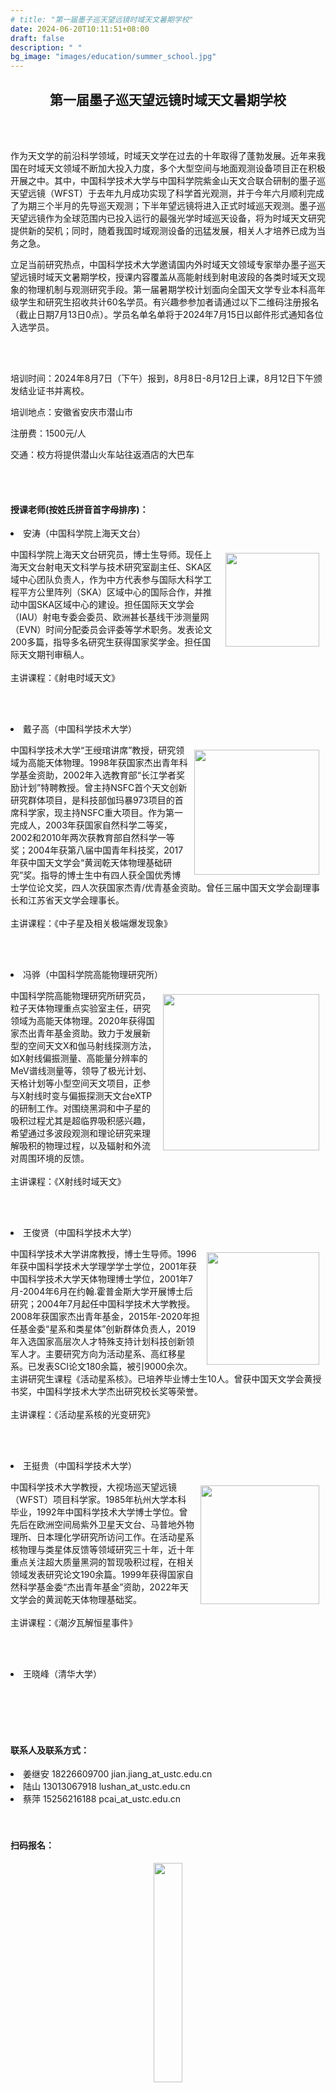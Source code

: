 ```yaml
---
# title: "第一届墨子巡天望远镜时域天文暑期学校"
date: 2024-06-20T10:11:51+08:00
draft: false
description: " "
bg_image: "images/education/summer_school.jpg"
---
```


## <center> 第一届墨子巡天望远镜时域天文暑期学校</center>

<br></br>

<p class="f12 indent" > 作为天文学的前沿科学领域，时域天文学在过去的十年取得了蓬勃发展。近年来我国在时域天文领域不断加大投入力度，多个大型空间与地面观测设备项目正在积极开展之中。其中，中国科学技术大学与中国科学院紫金山天文合联合研制的墨子巡天望远镜（WFST）于去年九月成功实现了科学首光观测，并于今年六月顺利完成了为期三个半月的先导巡天观测；下半年望远镜将进入正式时域巡天观测。墨子巡天望远镜作为全球范围内已投入运行的最强光学时域巡天设备，将为时域天文研究提供新的契机；同时，随着我国时域观测设备的迅猛发展，相关人才培养已成为当务之急。

立足当前研究热点，中国科学技术大学邀请国内外时域天文领域专家举办墨子巡天望远镜时域天文暑期学校，授课内容覆盖从高能射线到射电波段的各类时域天文现象的物理机制与观测研究手段。第一届暑期学校计划面向全国天文学专业本科高年级学生和研究生招收共计60名学员。有兴趣参参加者请通过以下二维码注册报名（截止日期7月13日0点）。学员名单名单将于2024年7月15日以邮件形式通知各位入选学员。</p>
<br></br>


<p class="f12">培训时间：2024年8月7日（下午）报到，8月8日-8月12日上课，8月12日下午颁发结业证书并离校。</p>

<p class="f12">培训地点：安徽省安庆市潜山市</p>

<p class="f12">注册费：1500元/人</p>


<p class="f12">交通：校方将提供潜山火车站往返酒店的大巴车</p>

<br></br>

#### 授课老师(按姓氏拼音首字母排序)：

<li> 安涛（中国科学院上海天文台） </li>

<p style="width:100%;">
    <img src="/images/education/teachers/at.png" align="right" width=150px hspace="10" vspace="8">
     <p class="f12 indent" > 中国科学院上海天文台研究员，博士生导师。现任上海天文台射电天文科学与技术研究室副主任、SKA区域中心团队负责人，作为中方代表参与国际大科学工程平方公里阵列（SKA）区域中心的国际合作，并推动中国SKA区域中心的建设。担任国际天文学会（IAU）射电专委会委员、欧洲甚长基线干涉测量网（EVN）时间分配委员会评委等学术职务。发表论文200多篇，指导多名研究生获得国家奖学金。担任国际天文期刊审稿人。
<br></br>
    主讲课程：《射电时域天文》
    </p>
</p>

<br></br>

<li> 戴子高（中国科学技术大学） </li>

<p style="width:100%;">
    <img src="/images/education/teachers/dzg.png" align="right" width=200px hspace="10" vspace="10">
    <p class="f12 indent" >中国科学技术大学“王绶琯讲席”教授，研究领域为高能天体物理。1998年获国家杰出青年科学基金资助，2002年入选教育部“长江学者奖励计划”特聘教授。曾主持NSFC首个天文创新研究群体项目，是科技部伽玛暴973项目的首席科学家，现主持NSFC重大项目。作为第一完成人，2003年获国家自然科学二等奖，2002和2010年两次获教育部自然科学一等奖；2004年获第八届中国青年科技奖，2017年获中国天文学会“黄润乾天体物理基础研究”奖。指导的博士生中有四人获全国优秀博士学位论文奖，四人次获国家杰青/优青基金资助。曾任三届中国天文学会副理事长和江苏省天文学会理事长。
<br></br>
    主讲课程：《中子星及相关极端爆发现象》
    </p>
</p>

<br></br>

<li> 冯骅（中国科学院高能物理研究所）</li>

<p style="width:100%;">
    <img src="/images/education/teachers/fy.png" align="right" width=250px hspace="10" vspace="8">
      <p class="f12 indent" > 中国科学院高能物理研究所研究员，粒子天体物理重点实验室主任，研究领域为高能天体物理。2020年获得国家杰出青年基金资助。致力于发展新型的空间天文X和伽马射线探测方法，如X射线偏振测量、高能量分辨率的MeV谱线测量等，领导了极光计划、天格计划等小型空间天文项目，正参与X射线时变与偏振探测天文台eXTP的研制工作。对围绕黑洞和中子星的吸积过程尤其是超临界吸积感兴趣，希望通过多波段观测和理论研究来理解吸积的物理过程，以及辐射和外流对周围环境的反馈。
<br></br>
   主讲课程：《X射线时域天文》
    </p>
</p>

<br></br>

<li> 王俊贤（中国科学技术大学）</li>

<p style="width:100%;">
    <img src="/images/education/teachers/wjx.png" align="right" width=180px hspace="10" vspace="8">
   <p class="f12 indent" >中国科学技术大学讲席教授，博士生导师。1996年获中国科学技术大学理学学士学位，2001年获中国科学技术大学天体物理博士学位，2001年7月-2004年6月在约翰.霍普金斯大学开展博士后研究；2004年7月起任中国科学技术大学教授。2008年获国家杰出青年基金，2015年-2020年担任基金委“星系和类星体”创新群体负责人，2019年入选国家高层次人才特殊支持计划科技创新领军人才。主要研究方向为活动星系、高红移星系。已发表SCI论文180余篇，被引9000余次。主讲研究生课程《活动星系核》。已培养毕业博士生10人。曾获中国天文学会黄授书奖，中国科学技术大学杰出研究校长奖等荣誉。
<br></br>
   主讲课程：《活动星系核的光变研究》
   </p>
</p>

<br></br>

<li> 王挺贵（中国科学技术大学）</li>

<p style="width:100%;">
    <img src="/images/education/teachers/wtg.png" align="right" width=190px hspace="10" vspace="8">
  <p class="f12 indent" >中国科学技术大学教授，大视场巡天望远镜（WFST）项目科学家。1985年杭州大学本科毕业，1992年中国科学技术大学博士学位。曾先后在欧洲空间局紫外卫星天文台、马普地外物理所、日本理化学研究所访问工作。在活动星系核物理与类星体反馈等领域研究三十年，近十年重点关注超大质量黑洞的暂现吸积过程，在相关领域发表研究论文190余篇。1999年获得国家自然科学基金委“杰出青年基金”资助，2022年天文学会的黄润乾天体物理基础奖。  
  <br></br>
    主讲课程：《潮汐瓦解恒星事件》
    </p>
</p>

<br></br>

<p></p>
<li> 王晓峰（清华大学）</li>


<br></br>
<br></br>

#### 联系人及联系方式：

<p style="width:100%;">
  <p class="f12 indent" >
        <li>  姜继安 18226609700 jian.jiang_at_ustc.edu.cn </li>
        <li> 陆山 13013067918 lushan_at_ustc.edu.cn </li>
        <li> 蔡萍 15256216188 pcai_at_ustc.edu.cn </li>
  <br></br>
    </p>
</p>

#### 扫码报名：

<center><img src="/images/education/summer_school_qr_code.jpg" width="30%" /></center>

<br></br>

#### 培训酒店地址
<li>潜山全力国际大酒店</li>

<center><iframe style="width: 100%;" height="430" frameborder="0" scrolling="no" marginheight="0" marginwidth="0" id="gmap_canvas" src="https://uri.amap.com/marker?position=116.456225,30.7261629&name=全力古井国际大酒店&src=mypage&coordinate=gaode&callnative=0"></iframe>
</center>

<br></br>

<div align="right">
  <p class="f12" >
中国科学技术大学天文学系
<br></br>
2024年6月25日
</p>
</div>
